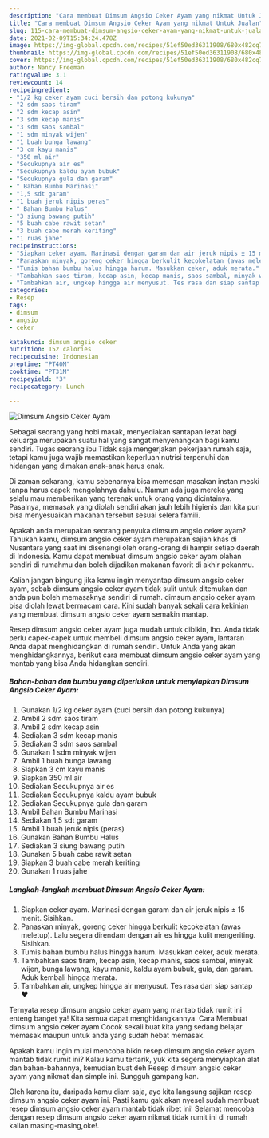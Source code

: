 ```yaml
---
description: "Cara membuat Dimsum Angsio Ceker Ayam yang nikmat Untuk Jualan"
title: "Cara membuat Dimsum Angsio Ceker Ayam yang nikmat Untuk Jualan"
slug: 115-cara-membuat-dimsum-angsio-ceker-ayam-yang-nikmat-untuk-jualan
date: 2021-02-09T15:34:24.478Z
image: https://img-global.cpcdn.com/recipes/51ef50ed36311908/680x482cq70/dimsum-angsio-ceker-ayam-foto-resep-utama.jpg
thumbnail: https://img-global.cpcdn.com/recipes/51ef50ed36311908/680x482cq70/dimsum-angsio-ceker-ayam-foto-resep-utama.jpg
cover: https://img-global.cpcdn.com/recipes/51ef50ed36311908/680x482cq70/dimsum-angsio-ceker-ayam-foto-resep-utama.jpg
author: Nancy Freeman
ratingvalue: 3.1
reviewcount: 14
recipeingredient:
- "1/2 kg ceker ayam cuci bersih dan potong kukunya"
- "2 sdm saos tiram"
- "2 sdm kecap asin"
- "3 sdm kecap manis"
- "3 sdm saos sambal"
- "1 sdm minyak wijen"
- "1 buah bunga lawang"
- "3 cm kayu manis"
- "350 ml air"
- "Secukupnya air es"
- "Secukupnya kaldu ayam bubuk"
- "Secukupnya gula dan garam"
- " Bahan Bumbu Marinasi"
- "1,5 sdt garam"
- "1 buah jeruk nipis peras"
- " Bahan Bumbu Halus"
- "3 siung bawang putih"
- "5 buah cabe rawit setan"
- "3 buah cabe merah keriting"
- "1 ruas jahe"
recipeinstructions:
- "Siapkan ceker ayam. Marinasi dengan garam dan air jeruk nipis ± 15 menit. Sisihkan."
- "Panaskan minyak, goreng ceker hingga berkulit kecokelatan (awas meletup). Lalu segera direndam dengan air es hingga kulit mengeriting. Sisihkan."
- "Tumis bahan bumbu halus hingga harum. Masukkan ceker, aduk merata."
- "Tambahkan saos tiram, kecap asin, kecap manis, saos sambal, minyak wijen, bunga lawang, kayu manis, kaldu ayam bubuk, gula, dan garam. Aduk kembali hingga merata."
- "Tambahkan air, ungkep hingga air menyusut. Tes rasa dan siap santap ❤"
categories:
- Resep
tags:
- dimsum
- angsio
- ceker

katakunci: dimsum angsio ceker 
nutrition: 152 calories
recipecuisine: Indonesian
preptime: "PT40M"
cooktime: "PT31M"
recipeyield: "3"
recipecategory: Lunch

---
```



![Dimsum Angsio Ceker Ayam](https://img-global.cpcdn.com/recipes/51ef50ed36311908/680x482cq70/dimsum-angsio-ceker-ayam-foto-resep-utama.jpg)

Sebagai seorang yang hobi masak, menyediakan santapan lezat bagi keluarga merupakan suatu hal yang sangat menyenangkan bagi kamu sendiri. Tugas seorang ibu Tidak saja mengerjakan pekerjaan rumah saja, tetapi kamu juga wajib memastikan keperluan nutrisi terpenuhi dan hidangan yang dimakan anak-anak harus enak.

Di zaman  sekarang, kamu sebenarnya bisa memesan masakan instan meski tanpa harus capek mengolahnya dahulu. Namun ada juga mereka yang selalu mau memberikan yang terenak untuk orang yang dicintainya. Pasalnya, memasak yang diolah sendiri akan jauh lebih higienis dan kita pun bisa menyesuaikan makanan tersebut sesuai selera famili. 



Apakah anda merupakan seorang penyuka dimsum angsio ceker ayam?. Tahukah kamu, dimsum angsio ceker ayam merupakan sajian khas di Nusantara yang saat ini disenangi oleh orang-orang di hampir setiap daerah di Indonesia. Kamu dapat membuat dimsum angsio ceker ayam olahan sendiri di rumahmu dan boleh dijadikan makanan favorit di akhir pekanmu.

Kalian jangan bingung jika kamu ingin menyantap dimsum angsio ceker ayam, sebab dimsum angsio ceker ayam tidak sulit untuk ditemukan dan anda pun boleh memasaknya sendiri di rumah. dimsum angsio ceker ayam bisa diolah lewat bermacam cara. Kini sudah banyak sekali cara kekinian yang membuat dimsum angsio ceker ayam semakin mantap.

Resep dimsum angsio ceker ayam juga mudah untuk dibikin, lho. Anda tidak perlu capek-capek untuk membeli dimsum angsio ceker ayam, lantaran Anda dapat menghidangkan di rumah sendiri. Untuk Anda yang akan menghidangkannya, berikut cara membuat dimsum angsio ceker ayam yang mantab yang bisa Anda hidangkan sendiri.

<!--inarticleads1-->

##### Bahan-bahan dan bumbu yang diperlukan untuk menyiapkan Dimsum Angsio Ceker Ayam:

1. Gunakan 1/2 kg ceker ayam (cuci bersih dan potong kukunya)
1. Ambil 2 sdm saos tiram
1. Ambil 2 sdm kecap asin
1. Sediakan 3 sdm kecap manis
1. Sediakan 3 sdm saos sambal
1. Gunakan 1 sdm minyak wijen
1. Ambil 1 buah bunga lawang
1. Siapkan 3 cm kayu manis
1. Siapkan 350 ml air
1. Sediakan Secukupnya air es
1. Sediakan Secukupnya kaldu ayam bubuk
1. Sediakan Secukupnya gula dan garam
1. Ambil  Bahan Bumbu Marinasi
1. Sediakan 1,5 sdt garam
1. Ambil 1 buah jeruk nipis (peras)
1. Gunakan  Bahan Bumbu Halus
1. Sediakan 3 siung bawang putih
1. Gunakan 5 buah cabe rawit setan
1. Siapkan 3 buah cabe merah keriting
1. Gunakan 1 ruas jahe




<!--inarticleads2-->

##### Langkah-langkah membuat Dimsum Angsio Ceker Ayam:

1. Siapkan ceker ayam. Marinasi dengan garam dan air jeruk nipis ± 15 menit. Sisihkan.
1. Panaskan minyak, goreng ceker hingga berkulit kecokelatan (awas meletup). Lalu segera direndam dengan air es hingga kulit mengeriting. Sisihkan.
1. Tumis bahan bumbu halus hingga harum. Masukkan ceker, aduk merata.
1. Tambahkan saos tiram, kecap asin, kecap manis, saos sambal, minyak wijen, bunga lawang, kayu manis, kaldu ayam bubuk, gula, dan garam. Aduk kembali hingga merata.
1. Tambahkan air, ungkep hingga air menyusut. Tes rasa dan siap santap ❤




Ternyata resep dimsum angsio ceker ayam yang mantab tidak rumit ini enteng banget ya! Kita semua dapat menghidangkannya. Cara Membuat dimsum angsio ceker ayam Cocok sekali buat kita yang sedang belajar memasak maupun untuk anda yang sudah hebat memasak.

Apakah kamu ingin mulai mencoba bikin resep dimsum angsio ceker ayam mantab tidak rumit ini? Kalau kamu tertarik, yuk kita segera menyiapkan alat dan bahan-bahannya, kemudian buat deh Resep dimsum angsio ceker ayam yang nikmat dan simple ini. Sungguh gampang kan. 

Oleh karena itu, daripada kamu diam saja, ayo kita langsung sajikan resep dimsum angsio ceker ayam ini. Pasti kamu gak akan nyesel sudah membuat resep dimsum angsio ceker ayam mantab tidak ribet ini! Selamat mencoba dengan resep dimsum angsio ceker ayam nikmat tidak rumit ini di rumah kalian masing-masing,oke!.

